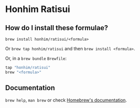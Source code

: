 # Honhim Ratisui

## How do I install these formulae?

`brew install honhim/ratisui/<formula>`

Or `brew tap honhim/ratisui` and then `brew install <formula>`.

Or, in a `brew bundle` `Brewfile`:

```ruby
tap "honhim/ratisui"
brew "<formula>"
```

## Documentation

`brew help`, `man brew` or check [Homebrew's documentation](https://docs.brew.sh).
